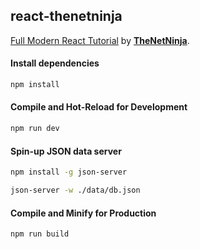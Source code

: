 ## react-thenetninja
[Full Modern React Tutorial](https://www.youtube.com/playlist?list=PL4cUxeGkcC9gZD-Tvwfod2gaISzfRiP9d) by [**TheNetNinja**](https://www.youtube.com/c/TheNetNinja).

#### Install dependencies
```sh
npm install
```

#### Compile and Hot-Reload for Development

```sh
npm run dev
```

#### Spin-up JSON data server

```sh
npm install -g json-server

json-server -w ./data/db.json
```

#### Compile and Minify for Production

```sh
npm run build
